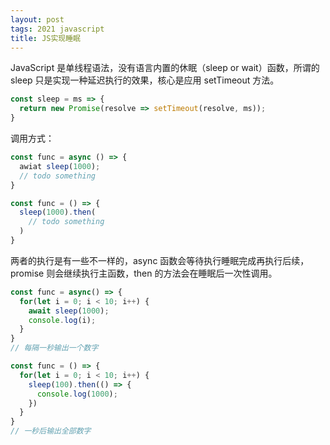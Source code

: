 ```yaml
---
layout: post
tags: 2021 javascript
title: JS实现睡眠
---
```

JavaScript 是单线程语法，没有语言内置的休眠（sleep or wait）函数，所谓的 sleep 只是实现一种延迟执行的效果，核心是应用 setTimeout 方法。

```js
const sleep = ms => {
  return new Promise(resolve => setTimeout(resolve, ms));
}
```

调用方式：
```js
const func = async () => {
  awiat sleep(1000);
  // todo something
}

const func = () => {
  sleep(1000).then(
    // todo something
  )
}
```

两者的执行是有一些不一样的，async 函数会等待执行睡眠完成再执行后续， promise 则会继续执行主函数，then 的方法会在睡眠后一次性调用。
```js
const func = async() => {
  for(let i = 0; i < 10; i++) {
    await sleep(1000);
    console.log(i);
  }
}
// 每隔一秒输出一个数字

const func = () => {
  for(let i = 0; i < 10; i++) {
    sleep(100).then(() => {
      console.log(1000);
    })
  }
}
// 一秒后输出全部数字
```